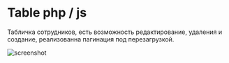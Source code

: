 # Table php / js


Табличка сотрудников, есть возможность редактирование, удаления и создание, реализованна пагинация под перезагрузкой.

![screenshot](https://user-images.githubusercontent.com/91345275/161789801-4f690ea9-99e2-4f1c-9123-c2e612242cdc.PNG)
